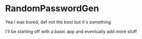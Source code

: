 # RandomPasswordGen

Yea I was bored, def not the best but it's something

I'll be starting off with a basic app and eventually add more stuff
